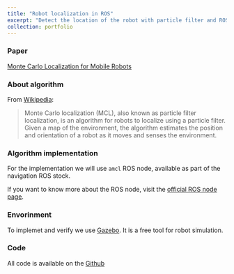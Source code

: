 ```yaml
---
title: "Robot localization in ROS"
excerpt: "Detect the location of the robot with particle filter and ROS<br/><img src='/images/projects/RobotLocalization.png'>"
collection: portfolio
---
```


### Paper

[Monte Carlo Localization for Mobile Robots](https://www.ri.cmu.edu/pub_files/pub1/dellaert_frank_1999_2/dellaert_frank_1999_2.pdf)


### About algorithm

From [Wikipedia](https://en.wikipedia.org/wiki/Monte_Carlo_localization):

> Monte Carlo localization (MCL), also known as particle filter localization, is an  algorithm for robots to localize using a particle filter. Given a map of the environment, the algorithm estimates the position and orientation of a robot as it moves and senses the environment.


### Algorithm implementation

For the implementation we will use `amcl` ROS node, available as part of the navigation ROS stock. 

If you want to know more about the ROS node, visit the [official ROS node page](http://wiki.ros.org/amcl).


### Envorinment

To implemet and verify we use [Gazebo](http://gazebosim.org/). It is a free tool for robot simulation.


### Code

All code is available on the [Github](https://github.com/kurbakov/robot-localization)
